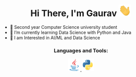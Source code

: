<h1 align="Center">Hi There, I'm Gaurav <img src="https://raw.githubusercontent.com/ABSphreak/ABSphreak/master/gifs/Hi.gif" width="40px" /> </h1>

- 💼 Second year Computer Science university student
- 🌱 I’m currently learning Data Science with Python and Java
- 🚀 I am Interested in AI/ML and Data Science

<h3 align="center">Languages and Tools:</h3>

<p align="center"> 
<a href="https://www.java.com" target="_blank" rel="noreferrer">
    <img src="https://raw.githubusercontent.com/devicons/devicon/master/icons/java/java-original.svg" alt="java" width="40" height="40"/> 
</a>
<a href="https://www.python.org" target="_blank" rel="noreferrer">
    <img src="https://raw.githubusercontent.com/devicons/devicon/master/icons/python/python-original.svg" alt="python" width="40" height="40"/> 
</a>


</p>

<!--
**Badhan-Prime25/Badhan-Prime25** is a ✨ _special_ ✨ repository because its `README.md` (this file) appears on your GitHub profile.

Here are some ideas to get you started:

- 🔭 I’m currently working on ...
- 🌱 I’m currently learning ...
- 👯 I’m looking to collaborate on ...
- 🤔 I’m looking for help with ...
- 💬 Ask me about ...
- 📫 How to reach me: ...
- 😄 Pronouns: ...
- ⚡ Fun fact: ...
-->
